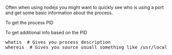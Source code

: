 Often when using nodejs you might want to quickly see who is using a port and get some basic information about the process.

To get the process PID
<div class="gist-loader" id="ellman/8581469"></div>

To get additional info based on the PID
<div class="gist-loader" id="ellman/8581561"></div>

<pre>
whatis <process> # Gives you process description
whereis <process> # Gives you source usuall something like /usr/local/bin/<process>
</pre>

